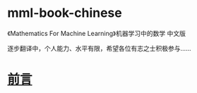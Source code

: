 # mml-book-chinese
《Mathematics For Machine Learning》机器学习中的数学 中文版

逐步翻译中，个人能力、水平有限，希望各位有志之士积极参与……

# [前言](https://github.com/dxxzst/mml-book-chinese/blob/main/Foreword.md)
